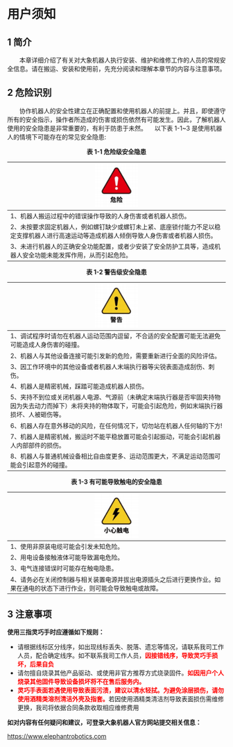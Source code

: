 # 用户须知
## 1 简介
&emsp;&emsp;本章详细介绍了有关对大象机器人执行安装、维护和维修工作的人员的常规安全信息。请在搬运、安装和使用前，先充分阅读和理解本章节的内容与注意事项。

## 2 危险识别
&emsp;&emsp;协作机器人的安全性建立在正确配置和使用机器人的前提上。并且，即使遵守所有的安全指示，操作者所造成的伤害或损伤依然有可能发生。因此，了解机器人使用的安全隐患是非常重要的，有利于防患于未然。
&emsp;以下表 1-1~3 是使用机器人的情境下可能存在的常见安全隐患:

<center> <strong>表 1-1 危险级安全隐患</strong></center>

|<div align=center><img src="../img/weixian.png" alt="img-1" width="100" height=“auto” />| 
| :--- |
| 1、机器人搬运过程中的错误操作导致的人身伤害或者机器人损伤。 |
| 2、未按要求固定机器人，例如螺钉缺少或螺钉未上紧、底座锁付能力不足以稳定支撑机器人进行高速运动等造成机器人倾倒导致人身伤害或者机器人损伤。 |
| 3、未进行机器人的正确安全功能配置，或者少安装了安全防护工具等，造成机器人安全功能未能发挥作用，从而引起危险。 |




<center> <strong>表 1-2 警告级安全隐患</strong></center>

|<div align=center><img src="../img/jigao.png" alt="img-1" width="100" height=“auto” />| 
| :--- |
| 1、调试程序时请勿在机器人运动范围内逗留，不合适的安全配置可能无法避免可能造成人身伤害的碰撞。 |
| 2、机器人与其他设备连接可能引发新的危险，需要重新进行全面的风险评估。 |
| 3、因工作环境中的其他设备或者机器人末端执行器等尖锐表面造成刮伤、刺伤。 |
| 4、机器人是精密机械，踩踏可能造成机器人损伤。 |
| 5、夹持不到位或关闭机器人电源、气源前（未确定末端执行器是否牢固夹持物因为失去动力而掉下）未将夹持的物体取下，可能会引起危险，例如末端执行器损坏、人被砸伤等。 |
| 6、机器人存在意外移动的风险，在任何情况下，切勿站在机器人任何轴的下方! |
| 7、机器人是精密机械，搬运时不能平稳放置可能会引起振动，可能会引起机器人内部部件的损伤。 |
| 8、机器人与普通机械设备相比自由度更多、运动范围更大，不满足运动范围可能会引起意外的碰撞。 |



<center> <strong>表 1-3 有可能导致触电的安全隐患</strong></center>

|<div align=center><img src="../img/chudian.png" alt="img-1" width="100" height=“auto” />| 
| :--- |
| 1、使用非原装电缆可能会引发未知危险。 |
| 2、用电设备接触液体可能导致漏电危险。 |
| 3、电气连接错误时可能存在触电隐患。 |
| 4、请务必在关闭控制器与相关装置电源并拔出电源插头之后进行更换作业。如果在通电的状态下进行作业，则可能会导致触电或故障。 |


## 3 注意事项
**使用三指灵巧手时应遵循如下规则：**
* 请根据线标区分线序，如出现线标丢失、脱落、遗忘等情况，请联系我司工作人员，配合确定线序。如不联系我司工作人员，<span style="color:red;font-weight:bold;">因接错线序，导致灵巧手损坏，后果自负</span>
* 请勿擅自烧录其他产品驱动、或使用非官方推荐方式烧录固件。<span style="color:red;font-weight:bold;">如因用户个人烧录其他固件导致设备损坏将不在售后服务内。</span>
* <span style="color:red;font-weight:bold;">灵巧手表面若遇使用导致表面污渍，建议以清水轻拭。为避免涂层损伤，请勿使用酒精类溶剂清洁外壳及指套。</span>若因使用酒精类清洁剂导致表面损伤需维修更换，我司将依据合同条款收取相应维修费用

**如对内容有任何疑问和建议，可登录大象机器人官方网站提交相关信息：**

https://www.elephantrobotics.com




